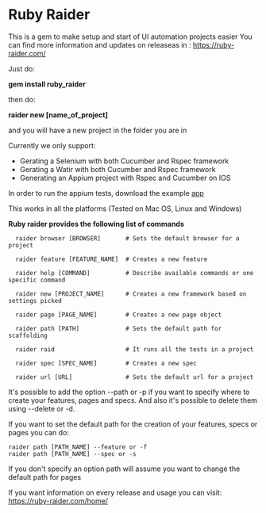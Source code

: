 # Ruby Raider
This is a gem to make setup and start of UI automation projects easier
You can find more information and updates on releaseas in : https://ruby-raider.com/

Just do:

**gem install ruby_raider**

then do:

**raider new [name_of_project]**

and you will have a new project in the folder you are in

Currently we only support:

* Gerating a Selenium with both Cucumber and Rspec framework
* Gerating a Watir with both Cucumber and Rspec framework
* Generating an Appium project with Rspec and Cucumber on IOS

In order to run the appium tests, download the example [app](https://github.com/cloudgrey-io/the-app/releases/tag/v1.10.0)

This works in all the platforms (Tested on Mac OS, Linux and Windows)

**Ruby raider provides the following list of commands**
```
  raider browser [BROWSER]       # Sets the default browser for a project

  raider feature [FEATURE_NAME]  # Creates a new feature
  
  raider help [COMMAND]          # Describe available commands or one specific command
  
  raider new [PROJECT_NAME]      # Creates a new framework based on settings picked
  
  raider page [PAGE_NAME]        # Creates a new page object
  
  raider path [PATH]             # Sets the default path for scaffolding
  
  raider raid                    # It runs all the tests in a project
  
  raider spec [SPEC_NAME]        # Creates a new spec
  
  raider url [URL]               # Sets the default url for a project
```

It's possible to add the option --path or -p if you want to specify where to create your features, pages and specs.
And also it's possible to delete them using --delete or -d.

If you want to set the default path for the creation of your features, specs or pages you can do:

```
raider path [PATH_NAME] --feature or -f
raider path [PATH_NAME] --spec or -s
```

If you don't specify an option path will assume you want to change the default path for pages

If you want information on every release and usage you can visit:
https://ruby-raider.com/home/
